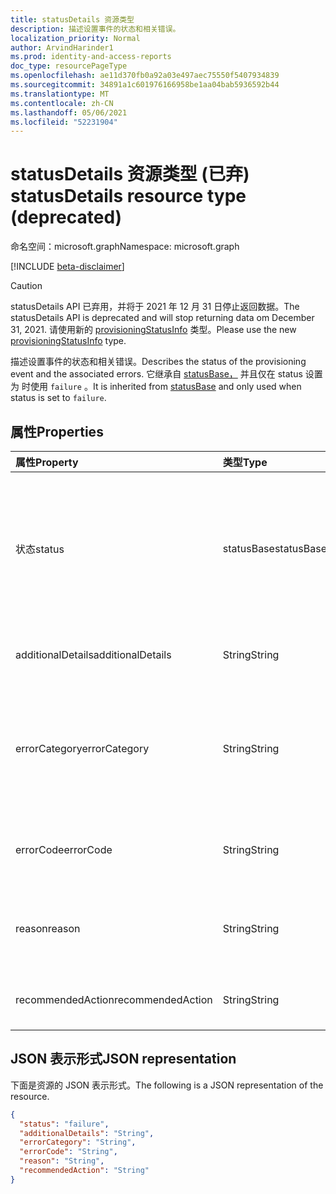 ```yaml
---
title: statusDetails 资源类型
description: 描述设置事件的状态和相关错误。
localization_priority: Normal
author: ArvindHarinder1
ms.prod: identity-and-access-reports
doc_type: resourcePageType
ms.openlocfilehash: ae11d370fb0a92a03e497aec75550f5407934839
ms.sourcegitcommit: 34891a1c601976166958be1aa04bab5936592b44
ms.translationtype: MT
ms.contentlocale: zh-CN
ms.lasthandoff: 05/06/2021
ms.locfileid: "52231904"
---
```

# <a name="statusdetails-resource-type-deprecated"></a><span data-ttu-id="b1cb9-103">statusDetails 资源类型 (已弃) </span><span class="sxs-lookup"><span data-stu-id="b1cb9-103">statusDetails resource type (deprecated)</span></span>

<span data-ttu-id="b1cb9-104">命名空间：microsoft.graph</span><span class="sxs-lookup"><span data-stu-id="b1cb9-104">Namespace: microsoft.graph</span></span>

[!INCLUDE [beta-disclaimer](../../includes/beta-disclaimer.md)]
>[!CAUTION] 
> <span data-ttu-id="b1cb9-105">statusDetails API 已弃用，并将于 2021 年 12 月 31 日停止返回数据。</span><span class="sxs-lookup"><span data-stu-id="b1cb9-105">The statusDetails API is deprecated and will stop returning data om December 31, 2021.</span></span> <span data-ttu-id="b1cb9-106">请使用新的 [provisioningStatusInfo](provisioningstatusinfo.md) 类型。</span><span class="sxs-lookup"><span data-stu-id="b1cb9-106">Please use the new [provisioningStatusInfo](provisioningstatusinfo.md) type.</span></span>

<span data-ttu-id="b1cb9-107">描述设置事件的状态和相关错误。</span><span class="sxs-lookup"><span data-stu-id="b1cb9-107">Describes the status of the provisioning event and the associated errors.</span></span> <span data-ttu-id="b1cb9-108">它继承自 [statusBase，](/graph/api/resources/statusbase) 并且仅在 status 设置为 时使用 `failure` 。</span><span class="sxs-lookup"><span data-stu-id="b1cb9-108">It is inherited from [statusBase](/graph/api/resources/statusbase) and only used when status is set to `failure`.</span></span>  

## <a name="properties"></a><span data-ttu-id="b1cb9-109">属性</span><span class="sxs-lookup"><span data-stu-id="b1cb9-109">Properties</span></span>

| <span data-ttu-id="b1cb9-110">属性</span><span class="sxs-lookup"><span data-stu-id="b1cb9-110">Property</span></span>     | <span data-ttu-id="b1cb9-111">类型</span><span class="sxs-lookup"><span data-stu-id="b1cb9-111">Type</span></span>        | <span data-ttu-id="b1cb9-112">说明</span><span class="sxs-lookup"><span data-stu-id="b1cb9-112">Description</span></span> |
|:-------------|:------------|:------------|
|<span data-ttu-id="b1cb9-113">状态</span><span class="sxs-lookup"><span data-stu-id="b1cb9-113">status</span></span>|<span data-ttu-id="b1cb9-114">statusBase</span><span class="sxs-lookup"><span data-stu-id="b1cb9-114">statusBase</span></span>|<span data-ttu-id="b1cb9-115">可取值为：`success`、`warning`、`failure`、`skipped`、`unknownFutureValue`。</span><span class="sxs-lookup"><span data-stu-id="b1cb9-115">Possible values are: `success`, `warning`, `failure`, `skipped`, `unknownFutureValue`.</span></span> <span data-ttu-id="b1cb9-116">继承自 statusBase。</span><span class="sxs-lookup"><span data-stu-id="b1cb9-116">Inherited from statusBase.</span></span>|
|<span data-ttu-id="b1cb9-117">additionalDetails</span><span class="sxs-lookup"><span data-stu-id="b1cb9-117">additionalDetails</span></span>|<span data-ttu-id="b1cb9-118">String</span><span class="sxs-lookup"><span data-stu-id="b1cb9-118">String</span></span>|<span data-ttu-id="b1cb9-119">出现错误时的其他详细信息。</span><span class="sxs-lookup"><span data-stu-id="b1cb9-119">Additional details in case of error.</span></span>|
|<span data-ttu-id="b1cb9-120">errorCategory</span><span class="sxs-lookup"><span data-stu-id="b1cb9-120">errorCategory</span></span>|<span data-ttu-id="b1cb9-121">String</span><span class="sxs-lookup"><span data-stu-id="b1cb9-121">String</span></span>|<span data-ttu-id="b1cb9-122">对错误代码进行分类。</span><span class="sxs-lookup"><span data-stu-id="b1cb9-122">Categorizes the error code.</span></span> <span data-ttu-id="b1cb9-123">可取值为 `Failure`、`NonServiceFailure`、`Success`。</span><span class="sxs-lookup"><span data-stu-id="b1cb9-123">Possible values are `Failure`, `NonServiceFailure`, `Success`.</span></span>|
|<span data-ttu-id="b1cb9-124">errorCode</span><span class="sxs-lookup"><span data-stu-id="b1cb9-124">errorCode</span></span>|<span data-ttu-id="b1cb9-125">String</span><span class="sxs-lookup"><span data-stu-id="b1cb9-125">String</span></span>|<span data-ttu-id="b1cb9-126">发生任何错误时的唯一错误代码。</span><span class="sxs-lookup"><span data-stu-id="b1cb9-126">Unique error code if any occurred.</span></span> [<span data-ttu-id="b1cb9-127">了解更多</span><span class="sxs-lookup"><span data-stu-id="b1cb9-127">Learn more</span></span>](https://docs.microsoft.com/azure/active-directory/reports-monitoring/concept-provisioning-logs#error-codes)|
|<span data-ttu-id="b1cb9-128">reason</span><span class="sxs-lookup"><span data-stu-id="b1cb9-128">reason</span></span>|<span data-ttu-id="b1cb9-129">String</span><span class="sxs-lookup"><span data-stu-id="b1cb9-129">String</span></span>|<span data-ttu-id="b1cb9-130">总结状态并说明状态发生的原因。</span><span class="sxs-lookup"><span data-stu-id="b1cb9-130">Summarizes the status and describes why the status happened.</span></span>|
|<span data-ttu-id="b1cb9-131">recommendedAction</span><span class="sxs-lookup"><span data-stu-id="b1cb9-131">recommendedAction</span></span>|<span data-ttu-id="b1cb9-132">String</span><span class="sxs-lookup"><span data-stu-id="b1cb9-132">String</span></span>|<span data-ttu-id="b1cb9-133">提供相应错误的解决方法。</span><span class="sxs-lookup"><span data-stu-id="b1cb9-133">Provides the resolution for the corresponding error.</span></span>|

## <a name="json-representation"></a><span data-ttu-id="b1cb9-134">JSON 表示形式</span><span class="sxs-lookup"><span data-stu-id="b1cb9-134">JSON representation</span></span>

<span data-ttu-id="b1cb9-135">下面是资源的 JSON 表示形式。</span><span class="sxs-lookup"><span data-stu-id="b1cb9-135">The following is a JSON representation of the resource.</span></span>

<!-- {
  "blockType": "resource",
  "optionalProperties": [

  ],
  "@odata.type": "microsoft.graph.statusDetails",
  "baseType": "microsoft.graph.statusBase"
}-->

```json
{
  "status": "failure",
  "additionalDetails": "String",
  "errorCategory": "String",
  "errorCode": "String",
  "reason": "String",
  "recommendedAction": "String"
}
```

<!-- uuid: 16cd6b66-4b1a-43a1-adaf-3a886856ed98
2019-02-04 14:57:30 UTC -->
<!-- {
  "type": "#page.annotation",
  "description": "statusDetails resource",
  "keywords": "",
  "section": "documentation",
  "tocPath": ""
}-->


